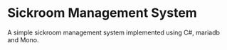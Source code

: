 # Sickroom Management System

A simple sickroom management system implemented using C#, mariadb and Mono.
